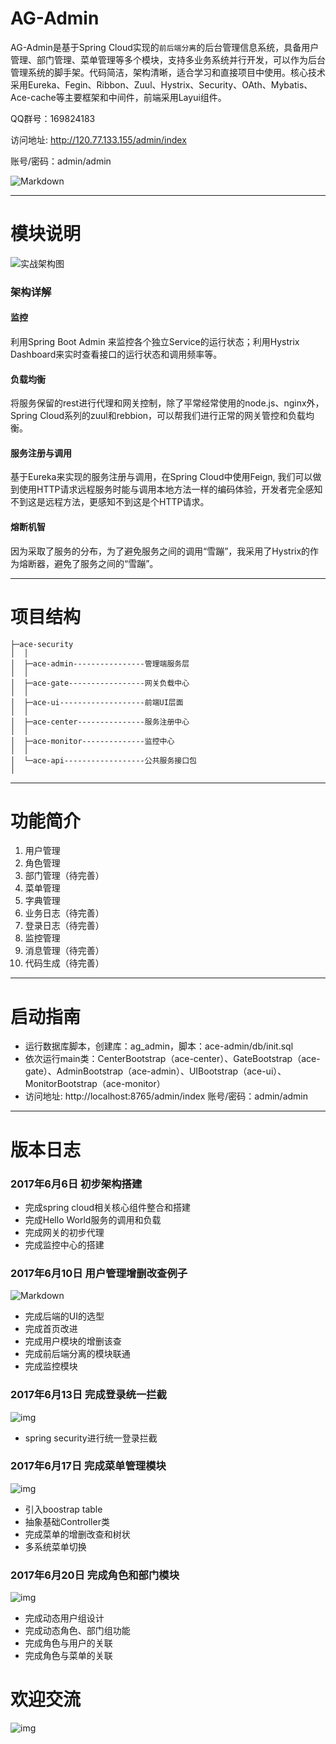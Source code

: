 # AG-Admin
AG-Admin是基于Spring Cloud实现的`前后端分离`的后台管理信息系统，具备用户管理、部门管理、菜单管理等多个模块，支持多业务系统并行开发，可以作为后台管理系统的脚手架。代码简洁，架构清晰，适合学习和直接项目中使用。核心技术采用Eureka、Fegin、Ribbon、Zuul、Hystrix、Security、OAth、Mybatis、Ace-cache等主要框架和中间件，前端采用Layui组件。


QQ群号：169824183

访问地址: http://120.77.133.155/admin/index 

账号/密码：admin/admin

![Markdown](http://i1.buimg.com/1949/39fbe8cbf5fd961f.png)

---------

# 模块说明
![实战架构图](http://upload-images.jianshu.io/upload_images/5700335-ffdaae430bd39548.png?imageMogr2/auto-orient/strip%7CimageView2/2/w/800)
### 架构详解
#### 监控
利用Spring Boot Admin 来监控各个独立Service的运行状态；利用Hystrix Dashboard来实时查看接口的运行状态和调用频率等。
#### 负载均衡
将服务保留的rest进行代理和网关控制，除了平常经常使用的node.js、nginx外，Spring Cloud系列的zuul和rebbion，可以帮我们进行正常的网关管控和负载均衡。
#### 服务注册与调用
基于Eureka来实现的服务注册与调用，在Spring Cloud中使用Feign, 我们可以做到使用HTTP请求远程服务时能与调用本地方法一样的编码体验，开发者完全感知不到这是远程方法，更感知不到这是个HTTP请求。
#### 熔断机智
因为采取了服务的分布，为了避免服务之间的调用“雪蹦”，我采用了Hystrix的作为熔断器，避免了服务之间的“雪蹦”。

------

# 项目结构
```
├─ace-security
│  │  
│  ├─ace-admin----------------管理端服务层
│  │  
│  ├─ace-gate-----------------网关负载中心
│  │ 
│  ├─ace-ui-------------------前端UI层面
│  │    
│  ├─ace-center---------------服务注册中心
│  │   
│  ├─ace-monitor--------------监控中心
│  │     
│  └─ace-api------------------公共服务接口包
│  
```

------------
# 功能简介
1. 用户管理
2. 角色管理
3. 部门管理（待完善）
4. 菜单管理
5. 字典管理
6. 业务日志（待完善）
7. 登录日志（待完善）
8. 监控管理
9. 消息管理（待完善）
10. 代码生成（待完善）

-----

# 启动指南

- 运行数据库脚本，创建库：ag_admin，脚本：ace-admin/db/init.sql
- 依次运行main类：CenterBootstrap（ace-center）、GateBootstrap（ace-gate）、AdminBootstrap（ace-admin）、UIBootstrap（ace-ui）、MonitorBootstrap（ace-monitor）
- 访问地址: http://localhost:8765/admin/index  账号/密码：admin/admin
---------

# 版本日志
### 2017年6月6日 初步架构搭建
- 完成spring cloud相关核心组件整合和搭建
- 完成Hello World服务的调用和负载
- 完成网关的初步代理
- 完成监控中心的搭建


### 2017年6月10日 用户管理增删改查例子
![Markdown](http://i1.buimg.com/1949/39fbe8cbf5fd961f.png)
- 完成后端的UI的选型
- 完成首页改进
- 完成用户模块的增删该查
- 完成前后端分离的模块联通
- 完成监控模块


### 2017年6月13日 完成登录统一拦截
![img](http://ofsc32t59.bkt.clouddn.com/17-06-15/1497541226023.jpg?imageView2/2/w/800)
- spring security进行统一登录拦截


### 2017年6月17日 完成菜单管理模块
![img](http://ofsc32t59.bkt.clouddn.com/17-06-15/1497540870148.jpg)
- 引入boostrap table
- 抽象基础Controller类
- 完成菜单的增删改查和树状
- 多系统菜单切换


### 2017年6月20日 完成角色和部门模块
![img](http://ofsc32t59.bkt.clouddn.com/17-06-17/1497698348097.jpg)
- 完成动态用户组设计
- 完成动态角色、部门组功能
- 完成角色与用户的关联
- 完成角色与菜单的关联



# 欢迎交流
![img](http://ofsc32t59.bkt.clouddn.com/17-06-16/1497595760484.jpg)
